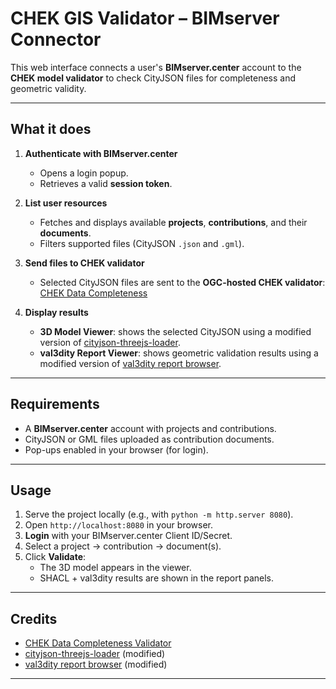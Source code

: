 # CHEK GIS Validator – BIMserver Connector

This web interface connects a user's **BIMserver.center** account to the **CHEK model validator** to check CityJSON files for completeness and geometric validity.

---

## What it does

1. **Authenticate with BIMserver.center**  
   - Opens a login popup.  
   - Retrieves a valid **session token**.  

2. **List user resources**  
   - Fetches and displays available **projects**, **contributions**, and their **documents**.  
   - Filters supported files (CityJSON `.json` and `.gml`).  

3. **Send files to CHEK validator**  
   - Selected CityJSON files are sent to the **OGC-hosted CHEK validator**:  
     [CHEK Data Completeness](https://github.com/ogcincubator/chek-data-completeness/tree/master)  

4. **Display results**  
   - **3D Model Viewer**: shows the selected CityJSON using a modified version of [cityjson-threejs-loader](https://github.com/cityjson/cityjson-threejs-loader).  
   - **val3dity Report Viewer**: shows geometric validation results using a modified version of [val3dity report browser](https://github.com/tudelft3d/val3dity).  

---

## Requirements
- A **BIMserver.center** account with projects and contributions.  
- CityJSON or GML files uploaded as contribution documents.  
- Pop-ups enabled in your browser (for login).  

---

## Usage
1. Serve the project locally (e.g., with `python -m http.server 8080`).  
2. Open `http://localhost:8080` in your browser.  
3. **Login** with your BIMserver.center Client ID/Secret.  
4. Select a project → contribution → document(s).  
5. Click **Validate**:  
   - The 3D model appears in the viewer.  
   - SHACL + val3dity results are shown in the report panels.  

---

## Credits
- [CHEK Data Completeness Validator](https://github.com/ogcincubator/chek-data-completeness/tree/master)  
- [cityjson-threejs-loader](https://github.com/cityjson/cityjson-threejs-loader) (modified)  
- [val3dity report browser](https://github.com/tudelft3d/val3dity) (modified)  

---
